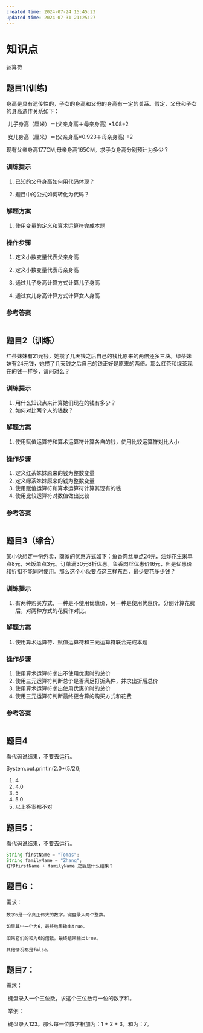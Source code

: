 ```yaml
---
created time: 2024-07-24 15:45:23
updated time: 2024-07-31 21:25:27
---
```

# 知识点

运算符

## 题目1(训练)

身高是具有遗传性的，子女的身高和父母的身高有一定的关系。假定，父母和子女的身高遗传关系如下：

​	儿子身高（厘米）＝(父亲身高＋母亲身高) ×1.08÷2

​	女儿身高（厘米）＝(父亲身高×0.923＋母亲身高) ÷2

现有父亲身高177CM,母亲身高165CM。求子女身高分别预计为多少？

### 训练提示

1. 已知的父母身高如何用代码体现？

2. 题目中的公式如何转化为代码？

### 解题方案

1. 使用变量的定义和算术运算符完成本题

### 操作步骤

1. 定义小数变量代表父亲身高

2. 定义小数变量代表母亲身高

3. 通过儿子身高计算方式计算儿子身高

4. 通过女儿身高计算方式计算女人身高

### 参考答案

```java

```

## 题目2（训练）

红茶妹妹有21元钱，她攒了几天钱之后自己的钱比原来的两倍还多三块。绿茶妹妹有24元钱，她攒了几天钱之后自己的钱正好是原来的两倍。那么红茶和绿茶现在的钱一样多，请问对么？

### 训练提示

1. 用什么知识点来计算她们现在的钱有多少？
2. 如何对比两个人的钱数？

### 解题方案

1. 使用赋值运算符和算术运算符计算各自的钱，使用比较运算符对比大小

### 操作步骤

1. 定义红茶妹妹原来的钱为整数变量
2. 定义绿茶妹妹原来的钱为整数变量
3. 使用赋值运算符和算术运算符计算其现有的钱
4. 使用比较运算符对数值做出比较

### 参考答案

```java

```

## 题目3（综合）

某小伙想定一份外卖，商家的优惠方式如下：鱼香肉丝单点24元，油炸花生米单点8元，米饭单点3元。订单满30元8折优惠。鱼香肉丝优惠价16元，但是优惠价和折扣不能同时使用。那么这个小伙要点这三样东西，最少要花多少钱？

### 训练提示

1. 有两种购买方式，一种是不使用优惠价，另一种是使用优惠价。分别计算花费后，对两种方式的花费作对比。

### 解题方案

1. 使用算术运算符、赋值运算符和三元运算符联合完成本题

### 操作步骤

1. 使用算术运算符求出不使用优惠时的总价
2. 使用三元运算符判断总价是否满足打折条件，并求出折后总价
3. 使用算术运算符求出使用优惠价时的总价
4. 使用三元运算符判断最终更合算的购买方式和花费

### 参考答案

```java

```
## 题目4

看代码说结果，不要去运行。

System.out.println(2.0*(5/2));

1. 4
2. 4.0
3. 5
4. 5.0
5. 以上答案都不对



## 题目5：

看代码说结果，不要去运行。

```java
String firstName = "Tomas";
String familyName = "Zhang";
打印firstName + familyName 之后是什么结果？
```

## 题目6：

需求：

  	数字6是一个真正伟大的数字，键盘录入两个整数。

 	如果其中一个为6，最终结果输出true。

  	如果它们的和为6的倍数。最终结果输出true。

  	其他情况都是false。

## 题目7：

需求：

​	键盘录入一个三位数，求这个三位数每一位的数字和。

​	举例：

​		键盘录入123。那么每一位数字相加为：1 + 2 + 3，和为：7。











